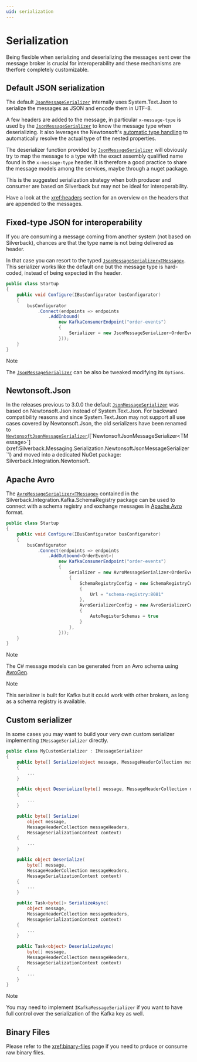```yaml
---
uid: serialization
---
```


# Serialization

Being flexible when serializing and deserializing the messages sent over the message broker is crucial for interoperability and these mechanisms are therfore completely customizable.

## Default JSON serialization

The default [`JsonMessageSerializer`](xref:Silverback.Messaging.Serialization.JsonMessageSerializer) internally uses System.Text.Json to serialize the messages as JSON and encode them in UTF-8.

A few headers are added to the message, in particular `x-message-type` is used by the [`JsonMessageSerializer`](xref:Silverback.Messaging.Serialization.JsonMessageSerializer) to know the message type when deserializing. It also leverages the Newtonsoft's [automatic type handling](https://www.newtonsoft.com/json/help/html/SerializeTypeNameHandling.htm) to automatically resolve the actual type of the nested properties.

The deserializer function provided by [`JsonMessageSerializer`](xref:Silverback.Messaging.Serialization.JsonMessageSerializer) will obviously try to map the message to a type with the exact assembly qualified name found in the `x-message-type` header. It is therefore a good practice to share the message models among the services, maybe through a nuget package.

This is the suggested serialization strategy when both producer and consumer are based on Silverback but may not be ideal for interoperability.

Have a look at the <xref:headers> section for an overview on the headers that are appended to the messages.

## Fixed-type JSON for interoperability

If you are consuming a message coming from another system (not based on Silverback), chances are that the type name is not being delivered as header.

In that case you can resort to the typed [`JsonMessageSerializer<TMessage>`](xref:Silverback.Messaging.Serialization.JsonMessageSerializer`1). This serializer works like the default one but the message type is hard-coded, instead of being expected in the header.

```csharp
public class Startup
{
    public void Configure(IBusConfigurator busConfigurator)
    {
        busConfigurator
            .Connect(endpoints => endpoints
                .AddInbound(
                    new KafkaConsumerEndpoint("order-events")
                    {
                        Serializer = new JsonMessageSerializer<OrderEvent>
                    }));
    }
}
```

> [!Note]
> The [`JsonMessageSerializer`](xref:Silverback.Messaging.Serialization.JsonMessageSerializer) can be also be tweaked modifying its `Options`.

## Newtonsoft.Json

In the releases previous to 3.0.0 the default [`JsonMessageSerializer`](xref:Silverback.Messaging.Serialization.JsonMessageSerializer) was based on Newtonsoft.Json instead of System.Text.Json. For backward compatibility reasons and since System.Text.Json may not support all use cases covered by Newtonsoft.Json, the old serializers have been renamed to [`NewtonsoftJsonMessageSerializer`](xref:Silverback.Messaging.Serialization.NewtonsoftJsonMessageSerializer`1)/[`NewtonsoftJsonMessageSerializer<TMessage>`](xref:Silverback.Messaging.Serialization.NewtonsoftJsonMessageSerializer`1) and moved into a dedicated NuGet package: Silverback.Integration.Newtonsoft.

## Apache Avro

The [`AvroMessageSerializer<TMessage>`](xref:Silverback.Messaging.Serialization.AvroMessageSerializer`1) contained in the Silverback.Integration.Kafka.SchemaRegistry package can be used to connect with a schema registry and exchange messages in [Apache Avro](https://avro.apache.org/) format.

```csharp
public class Startup
{
    public void Configure(IBusConfigurator busConfigurator)
    {
        busConfigurator
            .Connect(endpoints => endpoints
                .AddOutbound<OrderEvent>(
                    new KafkaConsumerEndpoint("order-events")
                    {
                        Serializer = new AvroMessageSerializer<OrderEvent>
                        {
                            SchemaRegistryConfig = new SchemaRegistryConfig
                            {
                                Url = "schema-registry:8081"
                            },
                            AvroSerializerConfig = new AvroSerializerConfig
                            {
                                AutoRegisterSchemas = true
                            }
                        },
                    }));
    }
}
```

> [!Note]
> The C# message models can be generated from an Avro schema using [AvroGen](https://www.nuget.org/packages/Confluent.Apache.Avro.AvroGen/).

> [!Note]
> This serializer is built for Kafka but it could work with other brokers, as long as a schema registry is available.

## Custom serializer

In some cases you may want to build your very own custom serializer implementing `IMessageSerializer` directly.

```csharp
public class MyCustomSerializer : IMessageSerializer
{
    public byte[] Serialize(object message, MessageHeaderCollection messageHeaders)
    {
        ...
    }

    public object Deserialize(byte[] message, MessageHeaderCollection messageHeaders)
    {
        ...
    }

    public byte[] Serialize(
        object message,
        MessageHeaderCollection messageHeaders,
        MessageSerializationContext context)
    {
        ...
    }

    public object Deserialize(
        byte[] message,
        MessageHeaderCollection messageHeaders,
        MessageSerializationContext context)
    {
        ...
    }

    public Task<byte[]> SerializeAsync(
        object message,
        MessageHeaderCollection messageHeaders,
        MessageSerializationContext context)
    {
        ...
    }

    public Task<object> DeserializeAsync(
        byte[] message,
        MessageHeaderCollection messageHeaders,
        MessageSerializationContext context)
    {
        ...
    }
}
```

> [!Note]
> You may need to implement `IKafkaMessageSerializer` if you want to have full control over the serialization of the Kafka key as well.

## Binary Files

Please refer to the <xref:binary-files> page if you need to prduce or consume raw binary files.